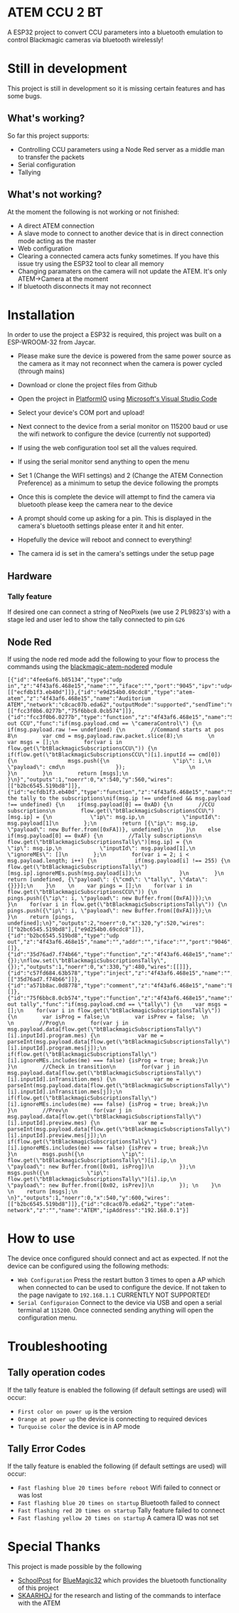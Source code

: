 # ATEM CCU 2 BT
A ESP32 project to convert CCU parameters into a bluetooth emulation to control Blackmagic cameras via bluetooth wirelessly!

# Still in development
This project is still in development so it is missing certain features and has some bugs.

## What's working?
So far this project supports:
- Controlling CCU parameters using a Node Red server as a middle man to transfer the packets
- Serial configuration
- Tallying

## What's not working?
At the moment the following is not working or not finished:
- A direct ATEM connection
- A slave mode to connect to another device that is in direct connection mode acting as the master
- Web configuration
- Clearing a connected camera acts funky sometimes. If you have this issue try using the ESP32 tool to clear all memory
- Changing paramaters on the camera will not update the ATEM. It's only ATEM->Camera at the moment
- If bluetooth disconnects it may not reconnect

# Installation 
In order to use the project a ESP32 is required, this project was built on a ESP-WROOM-32 from Jaycar.

- Please make sure the device is powered from the same power source as the camera as it may not reconnect when the camera is power cycled (through mains)

- Download or clone the project files from Github
- Open the project in [PlatformIO](https://platformio.org/) using [Microsoft's Visual Studio Code](https://code.visualstudio.com/)
- Select your device's COM port and upload!

- Next connect to the device from a serial monitor on 115200 baud or use the wifi network to configure the device (currently not supported)
- If using the web configuration tool set all the values required.

- If using the serial monitor send anything to open the menu
- Set 1 (Change the WIFI settings) and 2 (Change the ATEM Connection Preference) as a minimum to setup the device following the prompts
- Once this is complete the device will attempt to find the camera via bluetooth please keep the camera near to the device
- A prompt should come up asking for a pin. This is displayed in the camera's bluetooth settings please enter it and hit enter.
- Hopefully the device will reboot and connect to everything!
- The camera id is set in the camera's settings under the setup page

## Hardware
### Tally feature
If desired one can connect a string of NeoPixels (we use 2 PL9823's) with a stage led and user led to show the tally connected to pin ```G26```

## Node Red
If using the node red mode add the following to your flow to process the commands using the [blackmagic-atem-nodered](https://github.com/haydendonald/blackmagic-atem-nodered) module
```
[{"id":"4fee6af6.b85134","type":"udp in","z":"4f43af6.468e15","name":"","iface":"","port":"9045","ipv":"udp4","multicast":"false","group":"","datatype":"buffer","x":160,"y":520,"wires":[["ecfdb1f3.eb40d"]]},{"id":"e9d254b0.69cdc8","type":"atem-atem","z":"4f43af6.468e15","name":"Auditorium ATEM","network":"c8cac07b.eda62","outputMode":"supported","sendTime":"no","sendInitialData":"yes","sendStatusUpdates":"yes","x":350,"y":560,"wires":[["fcc3f0b6.0277b","75f6bbc8.0cb574"]]},{"id":"fcc3f0b6.0277b","type":"function","z":"4f43af6.468e15","name":"Send out CCU","func":"if(msg.payload.cmd == \"cameraControl\") {\n    if(msg.payload.raw !== undefined) {\n        //Command starts at pos 8\n        var cmd = msg.payload.raw.packet.slice(8);\n        \n        var msgs = [];\n        for(var i in flow.get(\"btBlackmagicSubscriptionsCCU\")) {\n            if(flow.get(\"btBlackmagicSubscriptionsCCU\")[i].inputId == cmd[0]) {\n                msgs.push({\n                    \"ip\": i,\n                    \"payload\": cmd\n                });                    \n            }\n        }\n        return [msgs];\n    }\n}","outputs":1,"noerr":0,"x":540,"y":560,"wires":[["b2bc6545.519bd8"]]},{"id":"ecfdb1f3.eb40d","type":"function","z":"4f43af6.468e15","name":"Subscribe","func":"//Add the tally to the subscriptions\nif(msg.ip !== undefined && msg.payload !== undefined) {\n    if(msg.payload[0] == 0xAD) {\n        //CCU subscriptions\n        flow.get(\"btBlackmagicSubscriptionsCCU\")[msg.ip] = {\n            \"ip\": msg.ip,\n            \"inputId\": msg.payload[1]\n        };\n        return [{\"ip\": msg.ip, \"payload\": new Buffer.from([0xFA])}, undefined];\n    }\n    else if(msg.payload[0] == 0xAF) {\n        //Tally subscriptions\n        flow.get(\"btBlackmagicSubscriptionsTally\")[msg.ip] = {\n            \"ip\": msg.ip,\n            \"inputId\": msg.payload[1],\n            \"ignoreMEs\": []\n        };\n        for(var i = 2; i < msg.payload.length; i++) {\n            if(msg.payload[i] !== 255) {\n                flow.get(\"btBlackmagicSubscriptionsTally\")[msg.ip].ignoreMEs.push(msg.payload[i]);\n            }\n        }\n        return [undefined, {\"payload\": {\"cmd\": \"tally\", \"data\": {}}}];\n    }\n    \n    var pings = [];\n    for(var i in flow.get(\"btBlackmagicSubscriptionsCCU\")) {\n        pings.push({\"ip\": i, \"payload\": new Buffer.from([0xFA])});\n    }\n    for(var i in flow.get(\"btBlackmagicSubscriptionsTally\")) {\n        pings.push({\"ip\": i, \"payload\": new Buffer.from([0xFA])});\n    }\n    return [pings, undefined];\n}","outputs":2,"noerr":0,"x":320,"y":520,"wires":[["b2bc6545.519bd8"],["e9d254b0.69cdc8"]]},{"id":"b2bc6545.519bd8","type":"udp out","z":"4f43af6.468e15","name":"","addr":"","iface":"","port":"9046","ipv":"udp4","outport":"","base64":false,"multicast":"false","x":720,"y":520,"wires":[]},{"id":"35d76ad7.f74b66","type":"function","z":"4f43af6.468e15","name":"Reset","func":"flow.set(\"btBlackmagicSubscriptionsCCU\", {});\nflow.set(\"btBlackmagicSubscriptionsTally\", {});","outputs":1,"noerr":0,"x":330,"y":480,"wires":[[]]},{"id":"c57fd684.63b578","type":"inject","z":"4f43af6.468e15","name":"","topic":"","payload":"","payloadType":"date","repeat":"","crontab":"","once":true,"onceDelay":0.1,"x":190,"y":480,"wires":[["35d76ad7.f74b66"]]},{"id":"a571b8ac.0d8778","type":"comment","z":"4f43af6.468e15","name":"BTBlackmagic","info":"","x":170,"y":420,"wires":[]},{"id":"75f6bbc8.0cb574","type":"function","z":"4f43af6.468e15","name":"Send out tally","func":"if(msg.payload.cmd == \"tally\") {\n    var msgs = [];\n    for(var i in flow.get(\"btBlackmagicSubscriptionsTally\")) {\n        var isProg = false;\n        var isPrev = false;  \n        \n        //Prog\n        for(var j in msg.payload.data[flow.get(\"btBlackmagicSubscriptionsTally\")[i].inputId].program.mes) {\n            var me = parseInt(msg.payload.data[flow.get(\"btBlackmagicSubscriptionsTally\")[i].inputId].program.mes[j]);\n            if(flow.get(\"btBlackmagicSubscriptionsTally\")[i].ignoreMEs.includes(me) === false) {isProg = true; break;}\n        }\n        //Check in transition\n        for(var j in msg.payload.data[flow.get(\"btBlackmagicSubscriptionsTally\")[i].inputId].inTransition.mes) {\n            var me = parseInt(msg.payload.data[flow.get(\"btBlackmagicSubscriptionsTally\")[i].inputId].inTransition.mes[j]);\n            if(flow.get(\"btBlackmagicSubscriptionsTally\")[i].ignoreMEs.includes(me) === false) {isProg = true; break;}\n        }\n        //Prev\n        for(var j in msg.payload.data[flow.get(\"btBlackmagicSubscriptionsTally\")[i].inputId].preview.mes) {\n            var me = parseInt(msg.payload.data[flow.get(\"btBlackmagicSubscriptionsTally\")[i].inputId].preview.mes[j]);\n            if(flow.get(\"btBlackmagicSubscriptionsTally\")[i].ignoreMEs.includes(me) === false) {isPrev = true; break;}\n        }\n        msgs.push({\n            \"ip\": flow.get(\"btBlackmagicSubscriptionsTally\")[i].ip,\n            \"payload\": new Buffer.from([0x01, isProg])\n        });\n        msgs.push({\n            \"ip\": flow.get(\"btBlackmagicSubscriptionsTally\")[i].ip,\n            \"payload\": new Buffer.from([0x02, isPrev])\n        }); \n    }\n        \n    return [msgs];\n        \n}","outputs":1,"noerr":0,"x":540,"y":600,"wires":[["b2bc6545.519bd8"]]},{"id":"c8cac07b.eda62","type":"atem-network","z":"","name":"ATEM","ipAddress":"192.168.0.1"}]
```

# How to use
The device once configured should connect and act as expected. If not the device can be configured using the following methods:
- ```Web Configuration``` Press the restart button 3 times to open a AP which when connected to can be used to configure the device. If not taken to the page navigate to ```192.168.1.1``` CURRENTLY NOT SUPPORTED!
- ```Serial Configuraion``` Connect to the device via USB and open a serial terminal at ```115200```. Once connected sending anything will open the configuration menu.

# Troubleshooting
## Tally operation codes
If the tally feature is enabled the following (if default settings are used) will occur:
- ```First color on power up``` is the version
- ```Orange at power up``` the device is connecting to required devices
- ```Turquoise color``` the device is in AP mode

## Tally Error Codes
If the tally feature is enabled the following (if default settings are used) will occur:
- ```Fast flashing blue 20 times before reboot``` Wifi failed to connect or was lost
- ```Fast flashing blue 20 times on startup``` Bluetooth failed to connect
- ```Fast flashing red 20 times on startup``` Tally feature failed to connect
- ```Fast flashing yellow 20 times on startup``` A camera ID was not set

# Special Thanks
This project is made possible by the following
- [SchoolPost](https://github.com/schoolpost/) for [BlueMagic32](https://github.com/schoolpost/BlueMagic32) which provides the bluetooth functionality of this project
- [SKAARHOJ](https://www.skaarhoj.com/) for the research and listing of the commands to interface with the ATEM